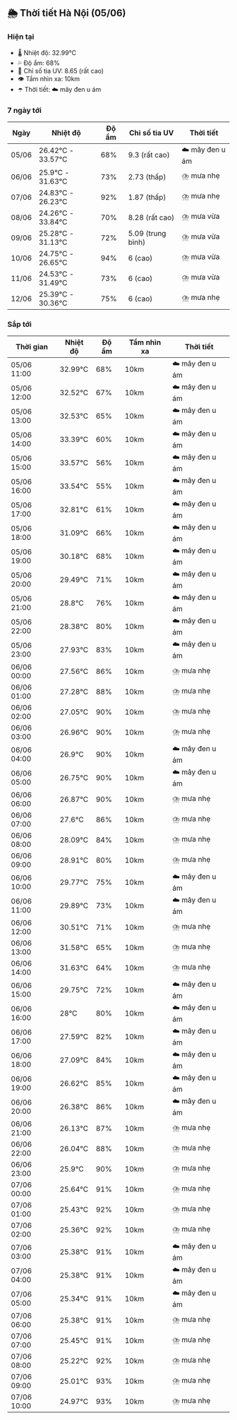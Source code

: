 ## 🌦️ Thời tiết Hà Nội (05/06)

### Hiện tại

- 🌡️ Nhiệt độ: 32.99℃
- 💦 Độ ẩm: 68%
- 🌟 Chỉ số tia UV: 8.65 (rất cao)
- 👁️ Tầm nhìn xa: 10km
- ☂️ Thời tiết: ☁️ mây đen u ám

### 7 ngày tới

| Ngày | Nhiệt độ | Độ ẩm | Chỉ số tia UV | Thời tiết |
| --- | --- | --- | --- | --- |
| 05/06 | 26.42℃ - 33.57℃ | 68% | 9.3 (rất cao) | ☁️ mây đen u ám |
| 06/06 | 25.9℃ - 31.63℃ | 73% | 2.73 (thấp) | ⛈️ mưa nhẹ |
| 07/06 | 24.83℃ - 26.23℃ | 92% | 1.87 (thấp) | ⛈️ mưa nhẹ |
| 08/06 | 24.26℃ - 33.84℃ | 70% | 8.28 (rất cao) | ⛈️ mưa vừa |
| 09/06 | 25.28℃ - 31.13℃ | 72% | 5.09 (trung bình) | ⛈️ mưa vừa |
| 10/06 | 24.75℃ - 26.65℃ | 94% | 6 (cao) | ⛈️ mưa vừa |
| 11/06 | 24.53℃ - 31.49℃ | 73% | 6 (cao) | ⛈️ mưa vừa |
| 12/06 | 25.39℃ - 30.36℃ | 75% | 6 (cao) | ⛈️ mưa nhẹ |

### Sắp tới

| Thời gian | Nhiệt độ | Độ ẩm | Tầm nhìn xa | Thời tiết |
| --- | --- | --- | --- | --- |
| 05/06 11:00 | 32.99℃ | 68% | 10km | ☁️ mây đen u ám |
| 05/06 12:00 | 32.52℃ | 67% | 10km | ☁️ mây đen u ám |
| 05/06 13:00 | 32.53℃ | 65% | 10km | ☁️ mây đen u ám |
| 05/06 14:00 | 33.39℃ | 60% | 10km | ☁️ mây đen u ám |
| 05/06 15:00 | 33.57℃ | 56% | 10km | ☁️ mây đen u ám |
| 05/06 16:00 | 33.54℃ | 55% | 10km | ☁️ mây đen u ám |
| 05/06 17:00 | 32.81℃ | 61% | 10km | ☁️ mây đen u ám |
| 05/06 18:00 | 31.09℃ | 66% | 10km | ☁️ mây đen u ám |
| 05/06 19:00 | 30.18℃ | 68% | 10km | ☁️ mây đen u ám |
| 05/06 20:00 | 29.49℃ | 71% | 10km | ☁️ mây đen u ám |
| 05/06 21:00 | 28.8℃ | 76% | 10km | ☁️ mây đen u ám |
| 05/06 22:00 | 28.38℃ | 80% | 10km | ☁️ mây đen u ám |
| 05/06 23:00 | 27.93℃ | 83% | 10km | ☁️ mây đen u ám |
| 06/06 00:00 | 27.56℃ | 86% | 10km | ⛈️ mưa nhẹ |
| 06/06 01:00 | 27.28℃ | 88% | 10km | ⛈️ mưa nhẹ |
| 06/06 02:00 | 27.05℃ | 90% | 10km | ⛈️ mưa nhẹ |
| 06/06 03:00 | 26.96℃ | 90% | 10km | ⛈️ mưa nhẹ |
| 06/06 04:00 | 26.9℃ | 90% | 10km | ☁️ mây đen u ám |
| 06/06 05:00 | 26.75℃ | 90% | 10km | ☁️ mây đen u ám |
| 06/06 06:00 | 26.87℃ | 90% | 10km | ⛈️ mưa nhẹ |
| 06/06 07:00 | 27.6℃ | 86% | 10km | ⛈️ mưa nhẹ |
| 06/06 08:00 | 28.09℃ | 84% | 10km | ⛈️ mưa nhẹ |
| 06/06 09:00 | 28.91℃ | 80% | 10km | ⛈️ mưa nhẹ |
| 06/06 10:00 | 29.77℃ | 75% | 10km | ☁️ mây đen u ám |
| 06/06 11:00 | 29.89℃ | 73% | 10km | ☁️ mây đen u ám |
| 06/06 12:00 | 30.51℃ | 71% | 10km | ⛈️ mưa nhẹ |
| 06/06 13:00 | 31.58℃ | 65% | 10km | ⛈️ mưa nhẹ |
| 06/06 14:00 | 31.63℃ | 64% | 10km | ⛈️ mưa nhẹ |
| 06/06 15:00 | 29.75℃ | 72% | 10km | ☁️ mây đen u ám |
| 06/06 16:00 | 28℃ | 80% | 10km | ☁️ mây đen u ám |
| 06/06 17:00 | 27.59℃ | 82% | 10km | ☁️ mây đen u ám |
| 06/06 18:00 | 27.09℃ | 84% | 10km | ☁️ mây đen u ám |
| 06/06 19:00 | 26.62℃ | 85% | 10km | ☁️ mây đen u ám |
| 06/06 20:00 | 26.38℃ | 86% | 10km | ☁️ mây đen u ám |
| 06/06 21:00 | 26.13℃ | 87% | 10km | ⛈️ mưa nhẹ |
| 06/06 22:00 | 26.04℃ | 88% | 10km | ⛈️ mưa nhẹ |
| 06/06 23:00 | 25.9℃ | 90% | 10km | ⛈️ mưa nhẹ |
| 07/06 00:00 | 25.64℃ | 91% | 10km | ⛈️ mưa nhẹ |
| 07/06 01:00 | 25.43℃ | 92% | 10km | ⛈️ mưa nhẹ |
| 07/06 02:00 | 25.36℃ | 92% | 10km | ⛈️ mưa nhẹ |
| 07/06 03:00 | 25.38℃ | 91% | 10km | ☁️ mây đen u ám |
| 07/06 04:00 | 25.38℃ | 91% | 10km | ☁️ mây đen u ám |
| 07/06 05:00 | 25.34℃ | 91% | 10km | ☁️ mây đen u ám |
| 07/06 06:00 | 25.38℃ | 91% | 10km | ⛈️ mưa nhẹ |
| 07/06 07:00 | 25.45℃ | 91% | 10km | ⛈️ mưa nhẹ |
| 07/06 08:00 | 25.22℃ | 92% | 10km | ⛈️ mưa nhẹ |
| 07/06 09:00 | 25.01℃ | 93% | 10km | ⛈️ mưa nhẹ |
| 07/06 10:00 | 24.97℃ | 93% | 10km | ⛈️ mưa nhẹ |
